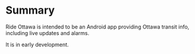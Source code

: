 Summary
=======

Ride Ottawa is intended to be an Android app providing Ottawa transit info,
including live updates and alarms.

It is in early development.
